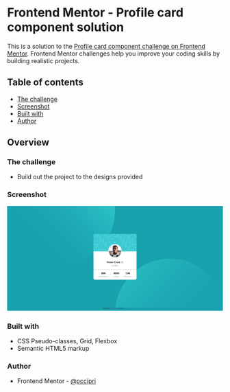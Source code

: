 # Frontend Mentor - Profile card component solution

This is a solution to the [Profile card component challenge on Frontend Mentor](https://www.frontendmentor.io/challenges/profile-card-component-cfArpWshJ). Frontend Mentor challenges help you improve your coding skills by building realistic projects. 

## Table of contents

- [The challenge](#the-challenge)
- [Screenshot](#screenshot)
- [Built with](#built-with)
- [Author](#author)

## Overview

### The challenge

- Build out the project to the designs provided

### Screenshot

![My project](./screenshot.jpg)

### Built with
- CSS Pseudo-classes, Grid, Flexbox
- Semantic HTML5 markup

### Author

- Frontend Mentor - [@pccipri](https://www.frontendmentor.io/profile/pccipru)